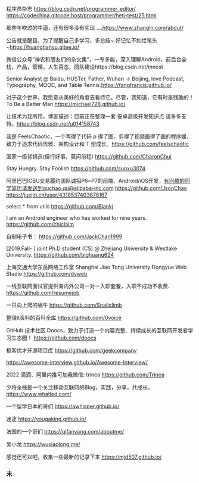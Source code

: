 程序员杂志      https://blog.csdn.net/programmer_editor/
https://codechina.gitcode.host/programmer/heti-test/25.html





那些年吹过的牛逼，还有很多没有实现 ....https://www.zhangln.com/about/

公告就是醒目，为了提醒自己多学习，多总结~
好记忆不如烂笔头~https://huangtianyu.gitee.io/

微信公众号”神农和朋友们的杂文集”，一专多能，深入理解Android，前后台全栈，产品，管理，人生百态，团队建设https://blog.csdn.net/innost

Senior Analyst @ Baidu, HUSTer, Father, Wuhan → Beijing, love Podcast, Typography, MOOC, and Table Tennis.https://fangfrancis.github.io/

对于这个世界，我愿意从美好的角度去看待它。尽管，我知道，它有时是残酷的！To Be a Better Man https://michael728.github.io/

让技术为我所用，博客描述：目前正在整理一套 安卓高级开发知识点 请多多支持。https://blog.csdn.net/u014158743

我是 FeelsChaotic，一个写得了代码 p 得了图，剪得了视频画得了画的程序媛，致力于追求代码优雅、架构设计和 T 型成长。https://github.com/feelschaotic

国家一级背锅员(但行好事，莫问前程)  https://github.com/CharonChui

Stay Hungry. Stay Foolish  https://github.com/sunxu3074

阿里巴巴ICBU交易履约团队诚招P6~P7的前端、Android/iOS开发，有兴趣的同学简历请发送到quchao.qu@alibaba-inc.com   https://github.com/JsonChao           https://juejin.cn/user/4318537403878167

select * from utils  https://github.com/Blankj

I am an Android engineer who has worked for nine years.   https://github.com/chiclaim

自制电子书： https://github.com/JackChan1999

[2019.Fall- ] joint Ph.D student (CS) @ Zhejiang University & Westlake University. https://github.com/bighuang624

上海交通大学东岳网络工作室 Shanghai Jiao Tong University Dongyue Web Studio   https://github.com/dyweb

一线互联网面试官提供海内外公司一对一入职套餐，入职不成功不收费.  https://github.com/resumejob

一只向上爬的蜗牛  https://github.com/Snailclimb

整理it资料的百科全库  https://github.com/0voice

GitHub 技术社区 Doocs，致力于打造一个内容完整、持续成长的互联网开发者学习生态圈！ https://github.com/doocs

极客优才开源项目库  https://github.com/geekcompany

https://awesome-interview.github.io/Awesome-Interview/

2022 滴滴、阿里内推可加我微信: trinea   https://github.com/Trinea

少将全栈是一个关注移动互联网的Blog，实践，分享，共成长。      https://www.whatled.com/

一个留学日本的哥们  https://awhisper.github.io/

迷途   https://yougaking.github.io/

法国的一个哥们   https://qifanyang.com/aboutme/

吴小龙  https://wuxiaolong.me/

感觉还可以吧，收集一些最新的记录下来 https://mjd507.github.io/

### 末